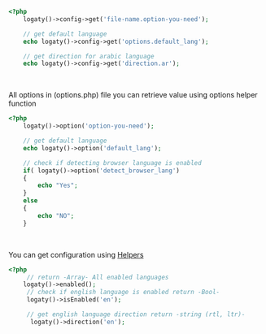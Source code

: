 ```php
<?php
    logaty()->config->get('file-name.option-you-need');

    // get default language
    echo logaty()->config->get('options.default_lang');

    // get direction for arabic language
    echo logaty()->config->get('direction.ar');

```

<br>


All options in (options.php) file you can retrieve value using options helper function
```php
<?php
    logaty()->option('option-you-need');

    // get default language
    echo logaty()->option('default_lang');

    // check if detecting browser language is enabled
    if( logaty()->option('detect_browser_lang')
    {
        echo "Yes";
    }
    else
    {
        echo "NO";
    }

```

<br>

You can get configuration using [Helpers](/helpers/)
```php
<?php
     // return -Array- All enabled languages
    logaty()->enabled();
     // check if english language is enabled return -Bool-
     logaty()->isEnabled('en');

     // get english language direction return -string (rtl, ltr)-
      logaty()->direction('en');

```